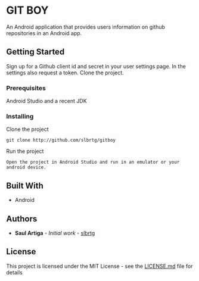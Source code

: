 # GIT BOY

An Android application that provides users information on github repositories in an Android app.

## Getting Started

Sign up for a Github client id and secret in your user settings page. In the settings also request a token.
Clone the project.

### Prerequisites
Android Studio and a recent JDK

### Installing

Clone the project

```
git clone http://github.com/slbrtg/gitboy
```

Run the project

```
Open the project in Android Studio and run in an emulator or your android device.
```


## Built With

* Android

## Authors

* **Saul Artiga** - *Initial work* - [slbrtg](https://github.com/slbrtg)


## License

This project is licensed under the MIT License - see the [LICENSE.md](LICENSE.md) file for details